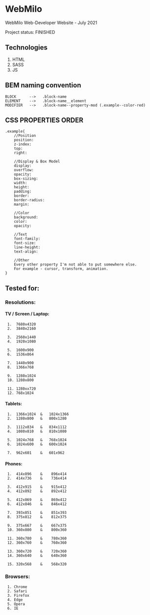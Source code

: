 # WebMilo

WebMilo Web-Developer Website - July 2021

Project status: FINISHED

## Technologies

1. HTML
2. SASS
3. JS

## BEM naming convention

    BLOCK      -->   .block-name
    ELEMENT    -->   .block-name__element
    MODIFIER   -->   .block-name--property-mod (.example--color-red)

## CSS PROPERTIES ORDER

    .example{
        //Position
        position:
        z-index:
        top:
        right:

        //Display & Box Model
        display:
        overflow:
        opacity:
        box-sizing:
        width:
        height:
        padding:
        border:
        border-radius:
        margin:

        //Color
        background:
        color:
        opacity:

        //Text
        font-family:
        font-size:
        line-height:
        text-align:

        //Other
        Every other property I'm not able to put somewhere else.
        For example - cursor, transform, animation.
    }

## Tested for:

### Resolutions:

#### TV / Screen / Laptop:

     1.  7680x4320
     2.  3840x2160

     3.  2560x1440
     4.  1920x1080

     5.  1600x900
     6.  1536x864

     7.  1440x900
     8.  1366x768

     9.  1280x1024
     10. 1280x800

     11. 1280xx720
     12. 768x1024

#### Tablets:

     1.  1366x1024  &   1024x1366
     2.  1280x800   &   800x1280

     3.  1112x834   &   834x1112
     4.  1080x810   &   810x1080

     5.  1024x768   &   768x1024
     6.  1024x600   &   600x1024

     7.  962x601    &   601x962

#### Phones:

     1.  414x896    &    896x414
     2.  414x736    &    736x414

     3.  412x915    &    915x412
     4.  412x892    &    892x412

     5.  412x869    &    869x412
     6.  412x846    &    846x412

     7.  393x851    &    851x393
     8.  375x812    &    812x375

     9.  375x667    &    667x375
     10. 360x800    &    800x360

     11. 360x780    &    780x360
     12. 360x760    &    760x360

     13. 360x720    &    720x360
     14. 360x640    &    640x360

     15. 320x568    &    568x320

### Browsers:

     1. Chrome
     2. Safari
     3. Firefox
     4. Edge
     5. Opera
     6. IE
